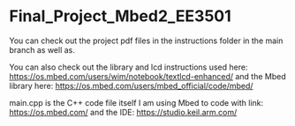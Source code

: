 # Final_Project_Mbed2_EE3501

You can check out the project pdf files in the instructions folder in the main branch as well as. 

You can also check out the library and lcd instructions used here: https://os.mbed.com/users/wim/notebook/textlcd-enhanced/  and the Mbed library here: https://os.mbed.com/users/mbed_official/code/mbed/

main.cpp is the C++ code file itself  I am using Mbed to code with link: https://os.mbed.com/ and the IDE: https://studio.keil.arm.com/
